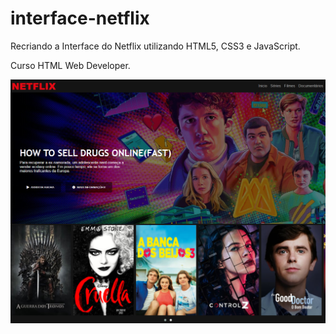 # interface-netflix

Recriando a Interface do Netflix utilizando HTML5, CSS3 e JavaScript. 

Curso HTML Web Developer.

![nome do print](/img/netflix.png)